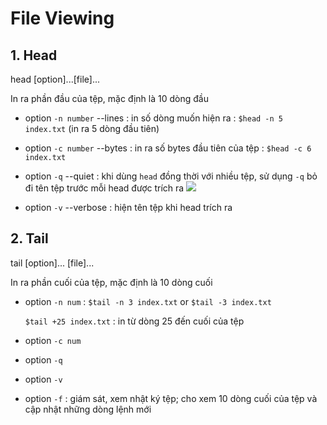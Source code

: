 # File Viewing

## 1. Head
head [option]...[file]...

In ra phần đầu của tệp, mặc định là 10 dòng đầu

* option `-n number` --lines : in số dòng muốn hiện ra : `$head -n 5 index.txt` (in ra 5 dòng đầu tiên)
* option `-c number` --bytes : in ra số bytes đầu tiên của tệp : `$head -c 6 index.txt`
* option `-q` --quiet : khi dùng `head` đồng thời với nhiều tệp, sử dụng `-q` bỏ đi tên tệp trước mỗi head được trích ra 
![](https://f6-zpcloud.zdn.vn/6431062013823147857/2ca832998c75432b1a64.jpg)

* option `-v` --verbose : hiện tên tệp khi head trích ra 


## 2. Tail
tail [option]... [file]...

In ra phần cuối của tệp, mặc định là 10 dòng cuối

* option `-n num` : `$tail -n 3 index.txt` or `$tail -3 index.txt` 

  `$tail +25 index.txt` : in từ dòng 25 đến cuối của tệp
  
* option `-c num` 
* option `-q`
* option `-v`
* option `-f` : giám sát, xem nhật ký tệp; cho xem 10 dòng cuối của tệp và cập nhật những dòng lệnh mới 



